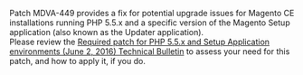 Patch MDVA-449 provides a fix for potential upgrade issues for Magento CE installations running PHP 5.5.x and a specific version of the Magento Setup application (also known as the Updater application).  
Please review the [Required patch for PHP 5.5.x and Setup Application environments (June 2, 2016) Technical Bulletin](http://devdocs.magento.com/guides/v2.0/release-notes/tech_bull_207-upgrade.html) to assess your need for this patch, and how to apply it, if you do.
